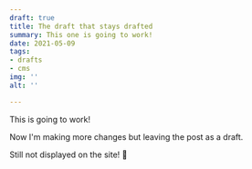 ```yaml
---
draft: true
title: The draft that stays drafted
summary: This one is going to work!
date: 2021-05-09
tags:
- drafts
- cms
img: ''
alt: ''

---
```

This is going to work!

Now I'm making more changes but leaving the post as a draft.

Still not displayed on the site! 🎉
